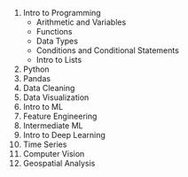 1. Intro to Programming
   * Arithmetic and Variables
   * Functions
   * Data Types
   * Conditions and Conditional Statements
   * Intro to Lists
2. Python
3. Pandas
4. Data Cleaning
5. Data Visualization
6. Intro to ML
7. Feature Engineering
8. Intermediate ML
9. Intro to Deep Learning
10. Time Series
11. Computer Vision
12. Geospatial Analysis
